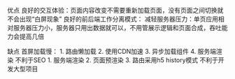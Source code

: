 优点
    良好的交互体验：页面内容改变不需要重新加载页面，没有页面之间切换就不会出现“白屏现象”
    良好的前后端工作分离模式：
    减轻服务器压力：单页应用相对服务器压力小，服务器只用出数据就可以，不用管展示逻辑和页面合成，吞吐能力会提高几倍


缺点
    首屏加载慢：
    1. 路由懒加载
    2. 使用CDN加速
    3. 异步加载组件
    4. 服务端渲染
    不利于SEO
    1. 服务端渲染
    2. 页面预渲染
    3. 路由采用h5 history模式
    不利于开发大型项目